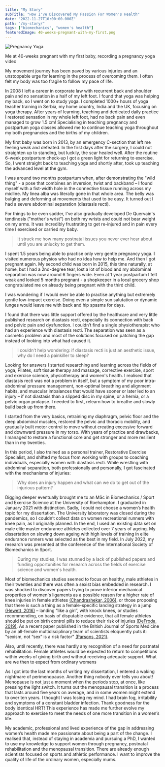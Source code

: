 ```yaml
---
title: "My Story"
subTitle: "How I've Discovered My Passion For Women's Health"
date: "2022-11-27T10:00:00.000Z"
path: "/my-story/"
tags: ["biomechanics", "women's health"]
featuredImage: 40-weeks-pregnant-with-my-first.png
---
```


![Pregnancy Yoga](40-weeks-pregnant-with-my-first.png)
<figcaption>Me at 40-weeks pregnant with my first baby, recording a pregnancy yoga video</figcaption>

My movement journey has been paved by various injuries and an unstoppable urge
for learning in the process of overcoming them. I often felt my body was too
fragile to follow my pace of life.

In 2008 I left a career in corporate law with recurrent back and shoulder pain and no sensation in a half of my left foot. I found that yoga was helping my back, so I went on to study yoga. I completed 1000+ hours of yoga teacher training in Serbia, my home country, India and the UK, focusing on yoga therapy. After years of learning, teaching and dedicated daily practice I restored sensation in my whole left foot, had no back pain and even managed to grow 1.5 cm! Specialising in teaching pregnancy and postpartum yoga classes allowed me to continue teaching yoga throughout my both pregnancies and the births of my children. 

My first baby was born in 2013, by an emergency C-section that left me feeling weak and defeated. In the first days after the surgery, I could not straighten up to standing, but luckily, the scar healed well. After the routine 6-week postpartum check-up I got a green light for returning to exercise. So, I went straight back to teaching yoga and shortly after, took up teaching the advanced level at the gym. 

I was around two months postpartum when, after demonstrating the "wild thing" - a pose that combines an inversion, twist and backband – I found myself with a fist-width hole in the connective tissue running across my midline. My linea alba was literally gone in that whole area. The belly was bulging and deforming at movements that used to be easy. It turned out I had a severe abdominal separation (diastasis recti). 

For things to be even sadder, I've also gradually developed De Quervain's tendinosis ("mother's wrist") on both my wrists and could not bear weight on my arms. It was incredibly frustrating to get re-injured and in pain every time I exercised or carried my baby. 

> It struck me how many postnatal issues you never ever hear about until you are unlucky to get them.

I spent 1.5 years being able to practise only very gentle pregnancy yoga. I visited numerous physios who had no idea how to help me. And then I got pregnant again. My second child was born in 2015, this time naturally, at home, but I had a 2nd-degree tear, lost a lot of blood and my abdominal separation was now around 6 fingers wide. Even at 1 year postpartum I felt weak and looked 5 months pregnant - a shopkeeper in a local grocery shop congratulated me on already being pregnant with the third child. 

I was wondering if I would ever be able to practise anything but extremely gentle low-impact exercise. Doing even a simple sun salutation or dynamic lunges would leave me with back and hip spasms for days. 

I found that there was little support offered by the healthcare and very little published research on diastasis recti, especially its connection with back and pelvic pain and dysfunction. I couldn’t find a single physiotherapist who had an experience with diastasis recti. The separation was seen as a cosmetic problem and most of the solutions focused on patching the gap instead of looking into what had caused it. 

> I couldn’t help wondering: if diastasis recti is just an aesthetic issue, why do I need a painkiller to sleep?

Looking for answers I started researching and learning across the fields of yoga, Pilates, soft tissue therapy and massage, corrective exercise, sport and exercise science, physiotherapy and women's health. I realised that diastasis recti was not a problem in itself, but a symptom of my poor intra-abdominal pressure management, non-optimal breathing and alignment habits, and muscular imbalances that would have sooner or later led to an injury – if not diastasis than a slipped disc in my spine, or a hernia, or a pelvic organ prolapse. I needed to first, relearn how to breathe and slowly build back up from there.

I started from the very basics, retraining my diaphragm, pelvic floor and the deep abdominal muscles, restored the pelvic and thoracic mobility, and gradually built motor control to move without creating excessive forward and downward pressure in my torso. With years of practice and drawbacks, I managed to restore a functional core and get stronger and more resilient than in my twenties.

In this period, I also trained as a personal trainer, Restorative Exercise Specialist, and shifted my focus from working with groups to coaching individuals, especially women with diastasis recti. While wrestling with abdominal separation, both professionally and personally, I got fascinated with the mechanisms of injuries:

> Why does an injury happen and what can we do to get out of the injurious pattern?

Digging deeper eventually brought me to an MSc in Biomechanics / Sport and Exercise Science at the University of Roehampton. I graduated in January 2021 with distinction. Sadly, I could not choose a women’s health topic for my dissertation. The University laboratory was closed during the pandemics, so I couldn’t collect data on women recreational runners with knee pain, as I originally planned. In the end, I used an existing data set on male elite master endurance athletes collected over 7 years of ageing. My dissertation on slowing down ageing with high levels of training in elite endurance runners was selected as the best in my field. In July 2022, my research was presented at the conference of the International Society of Biomechanics in Sport.

> During my studies, I was stunned by a lack of published papers and funding opportunities for research across the fields of exercise science and women's health. 

Most of biomechanics studies seemed to focus on healthy, male athletes in their twenties and there was often a sexist bias embedded in research. I was shocked to discover papers trying to prove inferior mechanical properties of women's ligaments as a possible reason for a higher rate of knee injuries in female athletes [(Chandrashekar, 2006)](https://pubmed.ncbi.nlm.nih.gov/16387307/), or those proposing that there is such a thing as a female-specific landing strategy in a jump [(Hewett, 2016)]( https://pubmed.ncbi.nlm.nih.gov/27612195/) – landing “like a girl”, with knock knees, or studies recommending, on basis of disputable evidence, that all female athletes should be put on birth control pills to reduce their risk of injuries [(DeFroda, 2019)](https://pubmed.ncbi.nlm.nih.gov/30913940/). As a recent paper published in the British Journal of Sports Medicine by an all-female multidisciplinary team of scientists eloquently puts it: "sexism, not “sex” is a risk factor" [(Parsons, 2021)]( https://pubmed.ncbi.nlm.nih.gov/33692033/).

Also, until recently, there was hardly any recognition of a need for postnatal rehabilitation. Female athletes would be expected to return to competitions within weeks of giving birth and without receiving adequate support. What are we then to expect from ordinary womens

As I got into the last months of writing my dissertation, I entered a waking nightmare of perimenopause. Another thing nobody ever tells you about! Menopause is not just a moment when the periods stop, at once, like pressing the light switch. It turns out the menopausal transition is a process that lasts around five years on average, and in some women might extend to over ten years. I thought I was losing my mind. I had brain fog, irritability and symptoms of a constant bladder infection. Thank goodness for the body identical HRT! This experience has made me further evolve my approach to exercise to meet the needs of one more transition in a women’s life.

My academic, professional and lived experience of the gap in addressing women’s health made me passionate about being a part of the change. I realised that, instead of staying in academia and pursuing a PhD, I wanted to use my knowledge to support women through pregnancy, postnatal rehabilitation and the menopausal transition. There are already enough scientists focused on sports and athletic performance. I want to improve the quality of life of the ordinary women, especially mums.